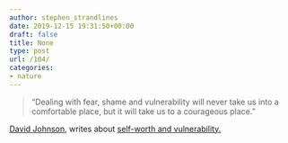 ```yaml
---
author: stephen_strandlines
date: 2019-12-15 19:31:50+00:00
draft: false
title: None
type: post
url: /104/
categories:
- nature
---
```


<blockquote>
  “Dealing with fear, shame and vulnerability will never take us into a comfortable place, but it will take us to a courageous place.”
</blockquote>



[David Johnson](https://micro.blog/crossingthethreshold), writes about [self-worth and vulnerability.](https://tinyurl.com/wxhuz6f)
